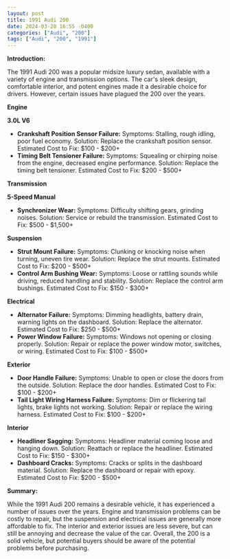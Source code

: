 ```yaml
---
layout: post
title: 1991 Audi 200
date: 2024-03-28 16:55 -0400
categories: ["Audi", "200"]
tags: ["Audi", "200", "1991"]
---
```

**Introduction:**

The 1991 Audi 200 was a popular midsize luxury sedan, available with a variety of engine and transmission options. The car's sleek design, comfortable interior, and potent engines made it a desirable choice for drivers. However, certain issues have plagued the 200 over the years.

**Engine**

**3.0L V6**

* **Crankshaft Position Sensor Failure:** Symptoms: Stalling, rough idling, poor fuel economy. Solution: Replace the crankshaft position sensor. Estimated Cost to Fix: $100 - $200+
* **Timing Belt Tensioner Failure:** Symptoms: Squealing or chirping noise from the engine, decreased engine performance. Solution: Replace the timing belt tensioner. Estimated Cost to Fix: $200 - $500+

**Transmission**

**5-Speed Manual**

* **Synchronizer Wear:** Symptoms: Difficulty shifting gears, grinding noises. Solution: Service or rebuild the transmission. Estimated Cost to Fix: $500 - $1,500+

**Suspension**

* **Strut Mount Failure:** Symptoms: Clunking or knocking noise when turning, uneven tire wear. Solution: Replace the strut mounts. Estimated Cost to Fix: $200 - $500+
* **Control Arm Bushing Wear:** Symptoms: Loose or rattling sounds while driving, reduced handling and stability. Solution: Replace the control arm bushings. Estimated Cost to Fix: $150 - $300+

**Electrical**

* **Alternator Failure:** Symptoms: Dimming headlights, battery drain, warning lights on the dashboard. Solution: Replace the alternator. Estimated Cost to Fix: $250 - $500+
* **Power Window Failure:** Symptoms: Windows not opening or closing properly. Solution: Repair or replace the power window motor, switches, or wiring. Estimated Cost to Fix: $100 - $500+

**Exterior**

* **Door Handle Failure:** Symptoms: Unable to open or close the doors from the outside. Solution: Replace the door handles. Estimated Cost to Fix: $100 - $200+
* **Tail Light Wiring Harness Failure:** Symptoms: Dim or flickering tail lights, brake lights not working. Solution: Repair or replace the wiring harness. Estimated Cost to Fix: $100 - $200+

**Interior**

* **Headliner Sagging:** Symptoms: Headliner material coming loose and hanging down. Solution: Reattach or replace the headliner. Estimated Cost to Fix: $150 - $300+
* **Dashboard Cracks:** Symptoms: Cracks or splits in the dashboard material. Solution: Replace the dashboard or repair with epoxy. Estimated Cost to Fix: $200 - $500+

**Summary:**

While the 1991 Audi 200 remains a desirable vehicle, it has experienced a number of issues over the years. Engine and transmission problems can be costly to repair, but the suspension and electrical issues are generally more affordable to fix. The interior and exterior issues are less severe, but can still be annoying and decrease the value of the car. Overall, the 200 is a solid vehicle, but potential buyers should be aware of the potential problems before purchasing.
